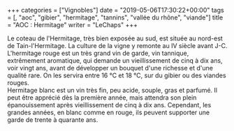 +++
categories = ["Vignobles"]
date = "2019-05-06T17:30:22+00:00"
tags = [, "aoc", "gibier", "hermitage", "tannins", "vallée du rhône", "viande"] 
title = "AOC : Hermitage"
writer = "LeChaps"
+++

Le coteau de l'Hermitage, très bien exposée au sud, est située au nord-est de Tain-l'Hermitage. La culture de la vigne y remonte au IV siècle avant J-C.  
L'hermitage rouge est un très grand vin de garde, vin tannique, extrêmement aromatique, qui demande un vieillissement de cinq à dix ans, voir vingt ans, avant de développer un bouquet d'une richesse et d'une qualité rare. On les servira entre 16 °C et 18 °C, sur du gibier ou des viandes rouges.  
Hermitage blanc est un vin très fin, peu acide, souple, gras et parfumé. Il peut être apprécié dès la première année, mais attendra son plein épanouissement après vieillissement de cinq à dix ans. Cependant, les grandes années, en blanc comme en rouge, ils peuvent supporter une garde de trente à quarante ans.
